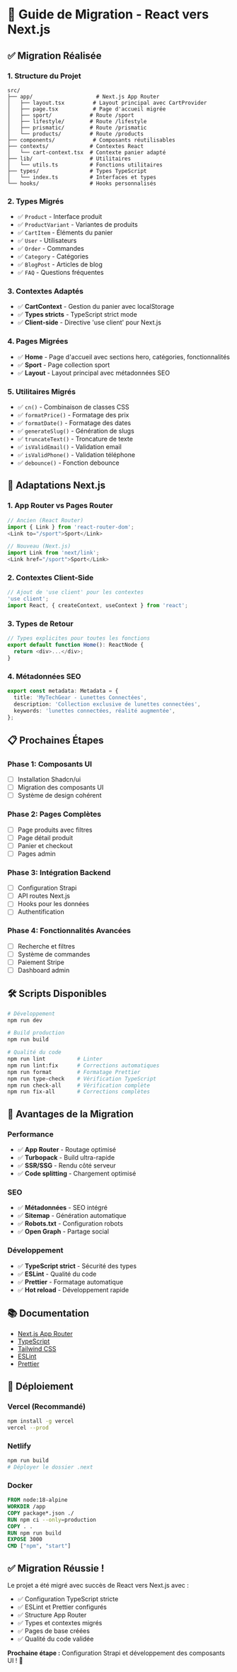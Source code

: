# 🚀 Guide de Migration - React vers Next.js

## ✅ **Migration Réalisée**

### **1. Structure du Projet**

```
src/
├── app/                    # Next.js App Router
│   ├── layout.tsx         # Layout principal avec CartProvider
│   ├── page.tsx           # Page d'accueil migrée
│   ├── sport/            # Route /sport
│   ├── lifestyle/        # Route /lifestyle
│   ├── prismatic/        # Route /prismatic
│   └── products/         # Route /products
├── components/            # Composants réutilisables
├── contexts/             # Contextes React
│   └── cart-context.tsx  # Contexte panier adapté
├── lib/                  # Utilitaires
│   └── utils.ts          # Fonctions utilitaires
├── types/                # Types TypeScript
│   └── index.ts          # Interfaces et types
└── hooks/                # Hooks personnalisés
```

### **2. Types Migrés**

- ✅ `Product` - Interface produit
- ✅ `ProductVariant` - Variantes de produits
- ✅ `CartItem` - Éléments du panier
- ✅ `User` - Utilisateurs
- ✅ `Order` - Commandes
- ✅ `Category` - Catégories
- ✅ `BlogPost` - Articles de blog
- ✅ `FAQ` - Questions fréquentes

### **3. Contextes Adaptés**

- ✅ **CartContext** - Gestion du panier avec localStorage
- ✅ **Types stricts** - TypeScript strict mode
- ✅ **Client-side** - Directive 'use client' pour Next.js

### **4. Pages Migrées**

- ✅ **Home** - Page d'accueil avec sections hero, catégories, fonctionnalités
- ✅ **Sport** - Page collection sport
- ✅ **Layout** - Layout principal avec métadonnées SEO

### **5. Utilitaires Migrés**

- ✅ `cn()` - Combinaison de classes CSS
- ✅ `formatPrice()` - Formatage des prix
- ✅ `formatDate()` - Formatage des dates
- ✅ `generateSlug()` - Génération de slugs
- ✅ `truncateText()` - Troncature de texte
- ✅ `isValidEmail()` - Validation email
- ✅ `isValidPhone()` - Validation téléphone
- ✅ `debounce()` - Fonction debounce

## 🔄 **Adaptations Next.js**

### **1. App Router vs Pages Router**

```typescript
// Ancien (React Router)
import { Link } from 'react-router-dom';
<Link to="/sport">Sport</Link>

// Nouveau (Next.js)
import Link from 'next/link';
<Link href="/sport">Sport</Link>
```

### **2. Contextes Client-Side**

```typescript
// Ajout de 'use client' pour les contextes
'use client';
import React, { createContext, useContext } from 'react';
```

### **3. Types de Retour**

```typescript
// Types explicites pour toutes les fonctions
export default function Home(): ReactNode {
  return <div>...</div>;
}
```

### **4. Métadonnées SEO**

```typescript
export const metadata: Metadata = {
  title: 'MyTechGear - Lunettes Connectées',
  description: 'Collection exclusive de lunettes connectées',
  keywords: 'lunettes connectées, réalité augmentée',
};
```

## 📋 **Prochaines Étapes**

### **Phase 1: Composants UI**

- [ ] Installation Shadcn/ui
- [ ] Migration des composants UI
- [ ] Système de design cohérent

### **Phase 2: Pages Complètes**

- [ ] Page produits avec filtres
- [ ] Page détail produit
- [ ] Panier et checkout
- [ ] Pages admin

### **Phase 3: Intégration Backend**

- [ ] Configuration Strapi
- [ ] API routes Next.js
- [ ] Hooks pour les données
- [ ] Authentification

### **Phase 4: Fonctionnalités Avancées**

- [ ] Recherche et filtres
- [ ] Système de commandes
- [ ] Paiement Stripe
- [ ] Dashboard admin

## 🛠️ **Scripts Disponibles**

```bash
# Développement
npm run dev

# Build production
npm run build

# Qualité du code
npm run lint          # Linter
npm run lint:fix      # Corrections automatiques
npm run format        # Formatage Prettier
npm run type-check    # Vérification TypeScript
npm run check-all     # Vérification complète
npm run fix-all       # Corrections complètes
```

## 🎯 **Avantages de la Migration**

### **Performance**

- ✅ **App Router** - Routage optimisé
- ✅ **Turbopack** - Build ultra-rapide
- ✅ **SSR/SSG** - Rendu côté serveur
- ✅ **Code splitting** - Chargement optimisé

### **SEO**

- ✅ **Métadonnées** - SEO intégré
- ✅ **Sitemap** - Génération automatique
- ✅ **Robots.txt** - Configuration robots
- ✅ **Open Graph** - Partage social

### **Développement**

- ✅ **TypeScript strict** - Sécurité des types
- ✅ **ESLint** - Qualité du code
- ✅ **Prettier** - Formatage automatique
- ✅ **Hot reload** - Développement rapide

## 📚 **Documentation**

- [Next.js App Router](https://nextjs.org/docs/app)
- [TypeScript](https://www.typescriptlang.org/docs)
- [Tailwind CSS](https://tailwindcss.com/docs)
- [ESLint](https://eslint.org/docs)
- [Prettier](https://prettier.io/docs)

## 🚀 **Déploiement**

### **Vercel (Recommandé)**

```bash
npm install -g vercel
vercel --prod
```

### **Netlify**

```bash
npm run build
# Déployer le dossier .next
```

### **Docker**

```dockerfile
FROM node:18-alpine
WORKDIR /app
COPY package*.json ./
RUN npm ci --only=production
COPY . .
RUN npm run build
EXPOSE 3000
CMD ["npm", "start"]
```

## ✅ **Migration Réussie !**

Le projet a été migré avec succès de React vers Next.js avec :

- ✅ Configuration TypeScript stricte
- ✅ ESLint et Prettier configurés
- ✅ Structure App Router
- ✅ Types et contextes migrés
- ✅ Pages de base créées
- ✅ Qualité du code validée

**Prochaine étape :** Configuration Strapi et développement des composants UI ! 🎉
